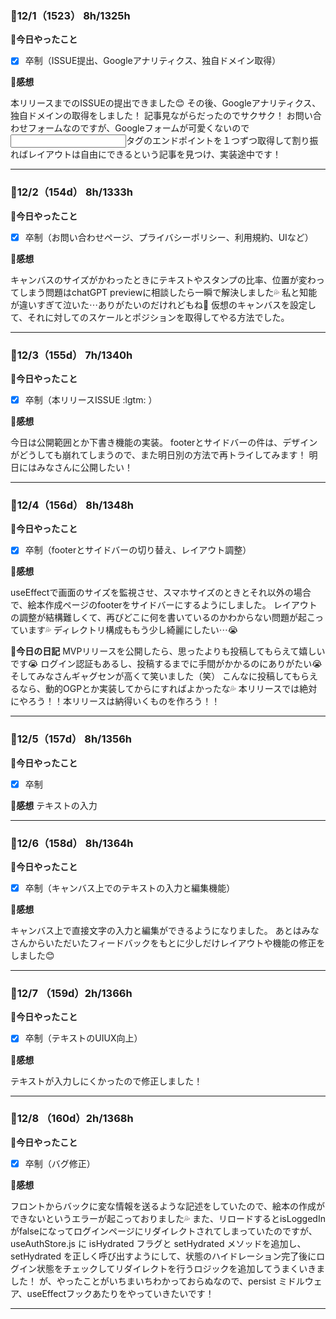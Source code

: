 ### 🍓12/1（1523） 8h/1325h
**🐰今日やったこと**
- [x] 卒制（ISSUE提出、Googleアナリティクス、独自ドメイン取得）

**🐣感想**

本リリースまでのISSUEの提出できました😊
その後、Googleアナリティクス、独自ドメインの取得をしました！
記事見ながらだったのでサクサク！
お問い合わせフォームなのですが、Googleフォームが可愛くないので<input>タグのエンドポイントを１つずつ取得して割り振ればレイアウトは自由にできるという記事を見つけ、実装途中です！
***
### 🍓12/2（154d） 8h/1333h
**🐰今日やったこと**
- [x] 卒制（お問い合わせページ、プライバシーポリシー、利用規約、UIなど）

**🐣感想**

キャンバスのサイズがかわったときにテキストやスタンプの比率、位置が変わってしまう問題はchatGPT previewに相談したら一瞬で解決しました💦
私と知能が違いすぎて泣いた⋯ありがたいのだけれどもね💩
仮想のキャンバスを設定して、それに対してのスケールとポジションを取得してやる方法でした。
***
### 🍓12/3（155d） 7h/1340h
**🐰今日やったこと**
- [x] 卒制（本リリースISSUE :lgtm: ）

**🐣感想**

今日は公開範囲とか下書き機能の実装。
footerとサイドバーの件は、デザインがどうしても崩れてしまうので、また明日別の方法で再トライしてみます！
明日にはみなさんに公開したい！
***
### 🍓12/4（156d） 8h/1348h
**🐰今日やったこと**
- [x] 卒制（footerとサイドバーの切り替え、レイアウト調整）

**🐣感想**

useEffectで画面のサイズを監視させ、スマホサイズのときとそれ以外の場合で、絵本作成ページのfooterをサイドバーにするようにしました。
レイアウトの調整が結構難しくて、再びどこに何を書いているのかわからない問題が起こっています💦
ディレクトリ構成ももう少し綺麗にしたい⋯😭

**💖今日の日記**
MVPリリースを公開したら、思ったよりも投稿してもらえて嬉しいです😭
ログイン認証もあるし、投稿するまでに手間がかかるのにありがたい😭
そしてみなさんギャグセンが高くて笑いました（笑）
こんなに投稿してもらえるなら、動的OGPとか実装してからにすればよかったな💦
本リリースでは絶対にやろう！！本リリースは納得いくものを作ろう！！
***
### 🍓12/5（157d） 8h/1356h

**🐰今日やったこと**
- [x] 卒制

**🐣感想**
テキストの入力
***
### 🍓12/6（158d） 8h/1364h
**🐰今日やったこと**
- [x] 卒制（キャンバス上でのテキストの入力と編集機能）

**🐣感想**

キャンバス上で直接文字の入力と編集ができるようになりました。
あとはみなさんからいただいたフィードバックをもとに少しだけレイアウトや機能の修正をしました😊
***
### 🍓12/7 （159d）2h/1366h
**🐰今日やったこと**
- [x] 卒制（テキストのUIUX向上）

**🐣感想**

テキストが入力しにくかったので修正しました！
***
### 🍓12/8 （160d）2h/1368h
**🐰今日やったこと**
- [x] 卒制（バグ修正）

**🐣感想**

フロントからバックに変な情報を送るような記述をしていたので、絵本の作成ができないというエラーが起こっておりました💦
また、リロードするとisLoggedInがfalseになってログインページにリダイレクトされてしまっていたのですが、 useAuthStore.js に isHydrated フラグと setHydrated メソッドを追加し、 setHydrated を正しく呼び出すようにして、状態のハイドレーション完了後にログイン状態をチェックしてリダイレクトを行うロジックを追加してうまくいきました！
が、やったことがいちまいちわかっておらぬなので、persist ミドルウェア、useEffectフックあたりをやっていきたいです！
***
